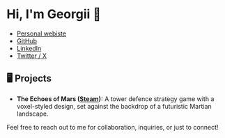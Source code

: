 # Hi, I'm Georgii 👋
  
- [Personal webiste](https://www.carbongo.space)
- [GitHub](https://github.com/carbongo)
- [LinkedIn](https://www.linkedin.com/in/carbongo)
- [Twitter / X](https://x.com/carbongo1643)

## 🖥️ Projects

- **The Echoes of Mars ([Steam](https://store.steampowered.com/app/2948460/The_Echoes_of_Mars)):** A tower defence strategy game with a voxel-styled design, set against the backdrop of a futuristic Martian landscape.

Feel free to reach out to me for collaboration, inquiries, or just to connect!
